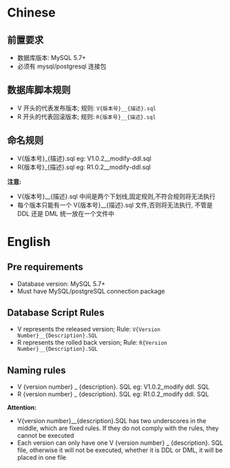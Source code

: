 
# Chinese

## 前置要求

- 数据库版本: MySQL 5.7+
- 必须有 mysql/postgresql 连接包


## 数据库脚本规则
- V 开头的代表发布版本; 规则: `V{版本号}__{描述}.sql`
- R 开头的代表回滚版本; 规则: `R{版本号}__{描述}.sql`

## 命名规则

- V{版本号}_{描述}.sql eg: V1.0.2__modify-ddl.sql
- R{版本号}_{描述}.sql eg: R1.0.2__modify-ddl.sql

**注意:** 
- V{版本号}__{描述}.sql 中间是两个下划线,固定规则,不符合规则将无法执行
- 每个版本只能有一个 V{版本号}__{描述}.sql 文件,否则将无法执行, 不管是 DDL 还是 DML 统一放在一个文件中

# English

## Pre requirements

- Database version: MySQL 5.7+
- Must have MySQL/postgreSQL connection package

## Database Script Rules
- V represents the released version; Rule: `V{Version Number}__{Description}.SQL`
- R represents the rolled back version; Rule: `R{Version Number}__{Description}.SQL`

## Naming rules
- V {version number} _ {description}. SQL eg: V1.0.2_modify ddl. SQL
- R {version number} _ {description}. SQL eg: R1.0.2_modify ddl. SQL

**Attention:**
- V{version number}__{description}.SQL has two underscores in the middle, which are fixed rules. If they do not comply with the rules, they cannot be executed
- Each version can only have one V {version number} _ {description}. SQL file, otherwise it will not be executed, whether it is DDL or DML, it will be placed in one file